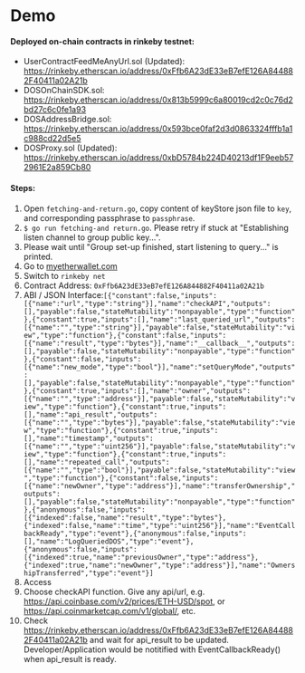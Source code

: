 # Demo

#### Deployed on-chain contracts in rinkeby testnet:
* UserContractFeedMeAnyUrl.sol (Updated):
https://rinkeby.etherscan.io/address/0xFfb6A23dE33eB7efE126A844882F40411a02A21b
* DOSOnChainSDK.sol:
https://rinkeby.etherscan.io/address/0x813b5999c6a80019cd2c0c76d2bd27c6c0fe1a93
* DOSAddressBridge.sol:
https://rinkeby.etherscan.io/address/0x593bce0faf2d3d0863324fffb1a1c988cd22d5e5
* DOSProxy.sol (Updated):  
https://rinkeby.etherscan.io/address/0xbD5784b224D40213df1F9eeb572961E2a859Cb80


#### Steps:
1. Open `fetching-and-return.go`, copy content of keyStore json file to `key`, and corresponding passphrase to `passphrase`.
2. `$ go run fetching-and return.go`. Please retry if stuck at "Establishing listen channel to group public key...".
3. Please wait until "Group set-up finished, start listening to query..." is printed.
4. Go to [myetherwallet.com](https://www.myetherwallet.com/#contracts)
5. Switch to `rinkeby net`
6. Contract Address: `0xFfb6A23dE33eB7efE126A844882F40411a02A21b`
7. ABI / JSON Interface:`[{"constant":false,"inputs":[{"name":"url","type":"string"}],"name":"checkAPI","outputs":[],"payable":false,"stateMutability":"nonpayable","type":"function"},{"constant":true,"inputs":[],"name":"last_queried_url","outputs":[{"name":"","type":"string"}],"payable":false,"stateMutability":"view","type":"function"},{"constant":false,"inputs":[{"name":"result","type":"bytes"}],"name":"__callback__","outputs":[],"payable":false,"stateMutability":"nonpayable","type":"function"},{"constant":false,"inputs":[{"name":"new_mode","type":"bool"}],"name":"setQueryMode","outputs":[],"payable":false,"stateMutability":"nonpayable","type":"function"},{"constant":true,"inputs":[],"name":"owner","outputs":[{"name":"","type":"address"}],"payable":false,"stateMutability":"view","type":"function"},{"constant":true,"inputs":[],"name":"api_result","outputs":[{"name":"","type":"bytes"}],"payable":false,"stateMutability":"view","type":"function"},{"constant":true,"inputs":[],"name":"timestamp","outputs":[{"name":"","type":"uint256"}],"payable":false,"stateMutability":"view","type":"function"},{"constant":true,"inputs":[],"name":"repeated_call","outputs":[{"name":"","type":"bool"}],"payable":false,"stateMutability":"view","type":"function"},{"constant":false,"inputs":[{"name":"newOwner","type":"address"}],"name":"transferOwnership","outputs":[],"payable":false,"stateMutability":"nonpayable","type":"function"},{"anonymous":false,"inputs":[{"indexed":false,"name":"result","type":"bytes"},{"indexed":false,"name":"time","type":"uint256"}],"name":"EventCallbackReady","type":"event"},{"anonymous":false,"inputs":[],"name":"LogQueriedDOS","type":"event"},{"anonymous":false,"inputs":[{"indexed":true,"name":"previousOwner","type":"address"},{"indexed":true,"name":"newOwner","type":"address"}],"name":"OwnershipTransferred","type":"event"}]`
8. Access
9. Choose checkAPI function. Give any api/url, e.g. https://api.coinbase.com/v2/prices/ETH-USD/spot, or https://api.coinmarketcap.com/v1/global/, etc.
10. Check https://rinkeby.etherscan.io/address/0xFfb6A23dE33eB7efE126A844882F40411a02A21b and wait for api_result to be updated. Developer/Application would be notitified with EventCallbackReady() when api_result is ready.